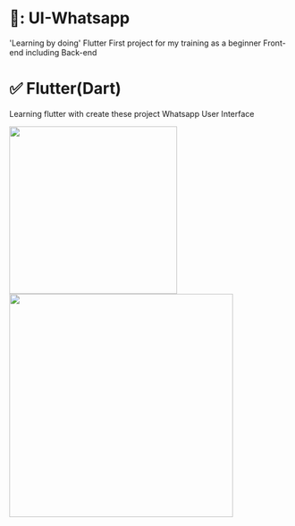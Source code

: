 # 📍: UI-Whatsapp
'Learning by doing' Flutter
First project for my training as a beginner
Front-end including Back-end

# ✅ Flutter(Dart)
Learning flutter with create these project Whatsapp User Interface
<p float="left">
  <img src="https://berita.teknologi.id/uploads/article/1615313758_Flutter%20Development%20jadi%20Opsi%20terbaik%20untuk%20Startup,%20kenapa%20(wallpaper%20access,com).jpg" width="300" />
  <img src="https://flutter.dev/images/flutter-logo-sharing.png" width="400" />
</p>
